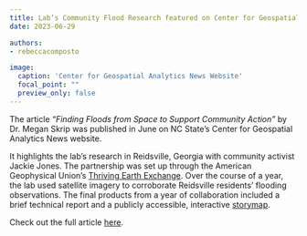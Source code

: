```yaml
---
title: Lab’s Community Flood Research featured on Center for Geospatial Analytics News Website
date: 2023-06-29

authors:
- rebeccacomposto

image:
  caption: 'Center for Geospatial Analytics News Website'
  focal_point: ""
  preview_only: false
---
```


The article <i>“Finding Floods from Space to Support Community Action”</i> by Dr. Megan Skrip was published in June on NC State’s Center for Geospatial Analytics News website. 

<!--more-->
It highlights the lab’s research in Reidsville, Georgia with community activist Jackie Jones. The partnership was set up through the American Geophysical Union’s <a href="https://thrivingearthexchange.org/project/reidsville-ga/">Thriving Earth Exchange</a>. Over the course of a year, the lab used satellite imagery to corroborate Reidsville residents’ flooding observations. The final products from a year of collaboration included a brief technical report and a publicly accessible, interactive <a href="https://storymaps.arcgis.com/stories/0af8842aa6984ec8b2403f3c2e0a3337">storymap</a>.

Check out the full article <a href="https://cnr.ncsu.edu/geospatial/news/2023/06/09/finding-floods-from-space-to-support-community-action/">here</a>.


